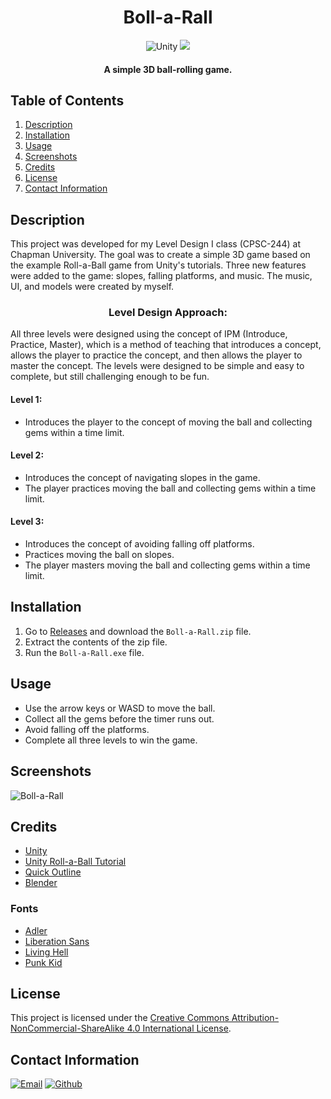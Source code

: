 <h1 align="center">
  Boll-a-Rall
</h1>

<p align="center">
  <img src="https://img.shields.io/badge/Unity-FFFFFF.svg?style=for-the-badge&logo=Unity&logoColor=black" alt="Unity">
  <img src="https://img.shields.io/badge/License-CC_BY--NC--SA_4.0-lightgrey.svg?style=for-the-badge">
</p>

<h4 align="center">A simple 3D ball-rolling game.</h4>

## Table of Contents
1. [Description](#description)
2. [Installation](#installation)
3. [Usage](#usage)
4. [Screenshots](#screenshots)
5. [Credits](#credits)
6. [License](#license)
7. [Contact Information](#contact-information)

## Description
This project was developed for my Level Design I class (CPSC-244) at Chapman University. The goal was to create a simple 3D game based on the example Roll-a-Ball game from Unity's tutorials. Three new features were added to the game: slopes, falling platforms, and music. The music, UI, and models were created by myself.

<h3 align="center">
Level Design Approach:
</h3>

All three levels were designed using the concept of IPM (Introduce, Practice, Master), which is a method of teaching that introduces a concept, allows the player to practice the concept, and then allows the player to master the concept. The levels were designed to be simple and easy to complete, but still challenging enough to be fun.

#### Level 1:
- Introduces the player to the concept of moving the ball and collecting gems within a time limit.

#### Level 2:
- Introduces the concept of navigating slopes in the game.
- The player practices moving the ball and collecting gems within a time limit.

#### Level 3:
- Introduces the concept of avoiding falling off platforms.
- Practices moving the ball on slopes.
- The player masters moving the ball and collecting gems within a time limit.

## Installation
1. Go to [Releases](https://github.com/cwchilvers/Boll-a-Rall/releases) and download the `Boll-a-Rall.zip` file.
2. Extract the contents of the zip file.
3. Run the `Boll-a-Rall.exe` file.

## Usage
- Use the arrow keys or WASD to move the ball.
- Collect all the gems before the timer runs out.
- Avoid falling off the platforms.
- Complete all three levels to win the game.

## Screenshots
![Boll-a-Rall](https://github.com/cwchilvers/Basic-Tech-Blog/assets/59628271/6141efc4-64a3-4c8b-9b31-111cadc3fcd5)

## Credits
- [Unity](https://unity.com/)
- [Unity Roll-a-Ball Tutorial](https://learn.unity.com/project/roll-a-ball-tutorial)
- [Quick Outline](https://assetstore.unity.com/packages/tools/utilities/quick-outline-115488)
- [Blender](https://www.blender.org/)

### Fonts
- [Adler](https://www.dafont.com/adler.font)
- [Liberation Sans](https://www.dafont.com/liberation-sans.font)
- [Living Hell](https://www.dafont.com/living-hell.font)
- [Punk Kid](https://www.dafont.com/punk-kid.font)

## License
This project is licensed under the [Creative Commons Attribution-NonCommercial-ShareAlike 4.0 International License](https://creativecommons.org/licenses/by-nc-sa/4.0/).

## Contact Information
[![Email](https://img.shields.io/badge/Gmail-D14836?style=for-the-badge&logo=gmail&logoColor=white)](mailto:cwchilvers@gmail.com)
[![Github](https://img.shields.io/badge/GitHub-181717.svg?style=for-the-badge&logo=GitHub&logoColor=white)](https://github.com/cwchilvers)